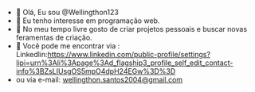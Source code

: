- 👋 Olá, Eu sou @Wellingthon123
- 👀 Eu tenho interesse em programação web.
- 🌱 No meu tempo livre gosto de criar projetos pessoais e buscar novas feramentas de criação.
- :briefcase: Você pode me encontrar via : Linkedlin:https://www.linkedin.com/public-profile/settings?lipi=urn%3Ali%3Apage%3Ad_flagship3_profile_self_edit_contact-info%3BZsLIUsgOS5mpO4dpH24EGw%3D%3D
- ou via e-mail: wellingthon.santos2004@gmail.com
